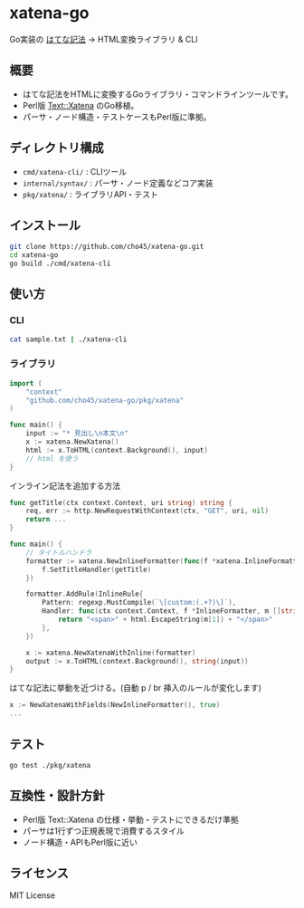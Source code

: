 # xatena-go

Go実装の [はてな記法](https://help.hatenablog.com/entry/text-hatena-list ) → HTML変換ライブラリ & CLI

## 概要

- はてな記法をHTMLに変換するGoライブラリ・コマンドラインツールです。
- Perl版 [Text::Xatena](https://github.com/cho45/Text-Xatena ) のGo移植。
- パーサ・ノード構造・テストケースもPerl版に準拠。

## ディレクトリ構成

- `cmd/xatena-cli/` : CLIツール
- `internal/syntax/` : パーサ・ノード定義などコア実装
- `pkg/xatena/` : ライブラリAPI・テスト

## インストール

```sh
git clone https://github.com/cho45/xatena-go.git
cd xatena-go
go build ./cmd/xatena-cli
```

## 使い方

### CLI

```sh
cat sample.txt | ./xatena-cli
```

### ライブラリ

```go
import (
    "context"
    "github.com/cho45/xatena-go/pkg/xatena"
)

func main() {
    input := "* 見出し\n本文\n"
    x := xatena.NewXatena()
    html := x.ToHTML(context.Background(), input)
    // html を使う
}
```

インライン記法を追加する方法

```go
func getTitle(ctx context.Context, uri string) string {
    req, err := http.NewRequestWithContext(ctx, "GET", uri, nil)
    return ...
}

func main() {
    // タイトルハンドラ
    formatter := xatena.NewInlineFormatter(func(f *xatena.InlineFormatter) {
        f.SetTitleHandler(getTitle)
    })

    formatter.AddRule(InlineRule{
        Pattern: regexp.MustCompile(`\[custom:(.+?)\]`),
        Handler: func(ctx context.Context, f *InlineFormatter, m []string) string {
            return "<span>" + html.EscapeString(m[1]) + "</span>"
        },
    })

    x := xatena.NewXatenaWithInline(formatter)
    output := x.ToHTML(context.Background(), string(input))
}
```

はてな記法に挙動を近づける。(自動 p / br 挿入のルールが変化します)

```go
x := NewXatenaWithFields(NewInlineFormatter(), true)
...
```


## テスト

```sh
go test ./pkg/xatena
```

## 互換性・設計方針

- Perl版 Text::Xatena の仕様・挙動・テストにできるだけ準拠
- パーサは1行ずつ正規表現で消費するスタイル
- ノード構造・APIもPerl版に近い

## ライセンス

MIT License
